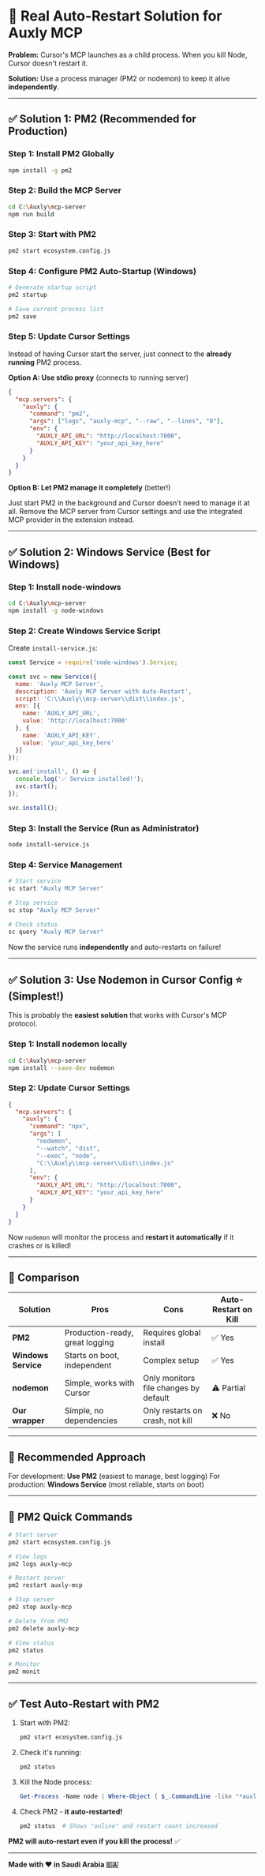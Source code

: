 # 🔄 Real Auto-Restart Solution for Auxly MCP

**Problem:** Cursor's MCP launches as a child process. When you kill Node, Cursor doesn't restart it.

**Solution:** Use a process manager (PM2 or nodemon) to keep it alive **independently**.

---

## ✅ **Solution 1: PM2 (Recommended for Production)**

### Step 1: Install PM2 Globally

```bash
npm install -g pm2
```

### Step 2: Build the MCP Server

```bash
cd C:\Auxly\mcp-server
npm run build
```

### Step 3: Start with PM2

```bash
pm2 start ecosystem.config.js
```

### Step 4: Configure PM2 Auto-Startup (Windows)

```bash
# Generate startup script
pm2 startup

# Save current process list
pm2 save
```

### Step 5: Update Cursor Settings

Instead of having Cursor start the server, just connect to the **already running** PM2 process.

**Option A: Use stdio proxy** (connects to running server)
```json
{
  "mcp.servers": {
    "auxly": {
      "command": "pm2",
      "args": ["logs", "auxly-mcp", "--raw", "--lines", "0"],
      "env": {
        "AUXLY_API_URL": "http://localhost:7000",
        "AUXLY_API_KEY": "your_api_key_here"
      }
    }
  }
}
```

**Option B: Let PM2 manage it completely** (better!)

Just start PM2 in the background and Cursor doesn't need to manage it at all. Remove the MCP server from Cursor settings and use the integrated MCP provider in the extension instead.

---

## ✅ **Solution 2: Windows Service (Best for Windows)**

### Step 1: Install node-windows

```bash
cd C:\Auxly\mcp-server
npm install -g node-windows
```

### Step 2: Create Windows Service Script

Create `install-service.js`:

```javascript
const Service = require('node-windows').Service;

const svc = new Service({
  name: 'Auxly MCP Server',
  description: 'Auxly MCP Server with Auto-Restart',
  script: 'C:\\Auxly\\mcp-server\\dist\\index.js',
  env: [{
    name: 'AUXLY_API_URL',
    value: 'http://localhost:7000'
  }, {
    name: 'AUXLY_API_KEY',
    value: 'your_api_key_here'
  }]
});

svc.on('install', () => {
  console.log('✅ Service installed!');
  svc.start();
});

svc.install();
```

### Step 3: Install the Service (Run as Administrator)

```bash
node install-service.js
```

### Step 4: Service Management

```bash
# Start service
sc start "Auxly MCP Server"

# Stop service
sc stop "Auxly MCP Server"

# Check status
sc query "Auxly MCP Server"
```

Now the service runs **independently** and auto-restarts on failure!

---

## ✅ **Solution 3: Use Nodemon in Cursor Config** ⭐ (Simplest!)

This is probably the **easiest solution** that works with Cursor's MCP protocol.

### Step 1: Install nodemon locally

```bash
cd C:\Auxly\mcp-server
npm install --save-dev nodemon
```

### Step 2: Update Cursor Settings

```json
{
  "mcp.servers": {
    "auxly": {
      "command": "npx",
      "args": [
        "nodemon",
        "--watch", "dist",
        "--exec", "node",
        "C:\\Auxly\\mcp-server\\dist\\index.js"
      ],
      "env": {
        "AUXLY_API_URL": "http://localhost:7000",
        "AUXLY_API_KEY": "your_api_key_here"
      }
    }
  }
}
```

Now `nodemon` will monitor the process and **restart it automatically** if it crashes or is killed!

---

## 🎯 **Comparison**

| Solution | Pros | Cons | Auto-Restart on Kill |
|----------|------|------|---------------------|
| **PM2** | Production-ready, great logging | Requires global install | ✅ Yes |
| **Windows Service** | Starts on boot, independent | Complex setup | ✅ Yes |
| **nodemon** | Simple, works with Cursor | Only monitors file changes by default | ⚠️ Partial |
| **Our wrapper** | Simple, no dependencies | Only restarts on crash, not kill | ❌ No |

---

## 🚀 **Recommended Approach**

For development: **Use PM2** (easiest to manage, best logging)
For production: **Windows Service** (most reliable, starts on boot)

---

## 📝 **PM2 Quick Commands**

```bash
# Start server
pm2 start ecosystem.config.js

# View logs
pm2 logs auxly-mcp

# Restart server
pm2 restart auxly-mcp

# Stop server
pm2 stop auxly-mcp

# Delete from PM2
pm2 delete auxly-mcp

# View status
pm2 status

# Monitor
pm2 monit
```

---

## ✅ **Test Auto-Restart with PM2**

1. Start with PM2:
   ```bash
   pm2 start ecosystem.config.js
   ```

2. Check it's running:
   ```bash
   pm2 status
   ```

3. Kill the Node process:
   ```powershell
   Get-Process -Name node | Where-Object { $_.CommandLine -like "*auxly*" } | Stop-Process -Force
   ```

4. Check PM2 - **it auto-restarted!**
   ```bash
   pm2 status  # Shows "online" and restart count increased
   ```

**PM2 will auto-restart even if you kill the process!** ✅

---

**Made with ❤️ in Saudi Arabia 🇸🇦**

